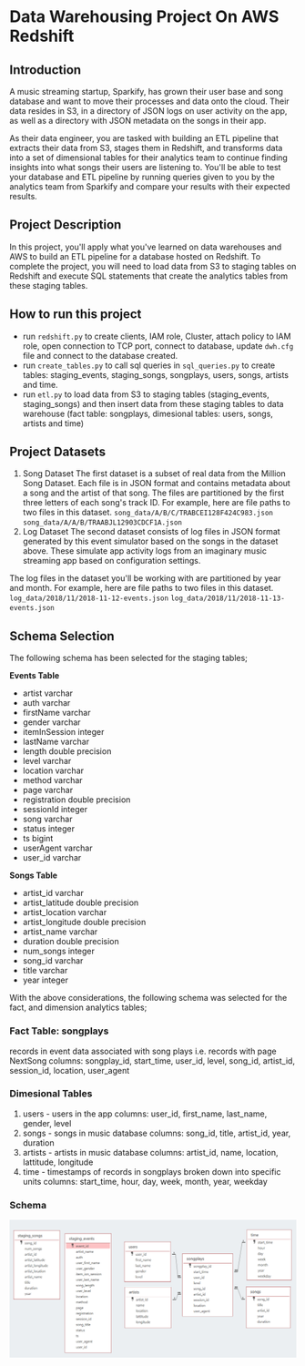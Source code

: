 # Data Warehousing Project On AWS Redshift

## Introduction

A music streaming startup, Sparkify, has grown their user base and song database and want to move their processes and data onto the cloud. Their data resides in S3, in a directory of JSON logs on user activity on the app, as well as a directory with JSON metadata on the songs in their app.

As their data engineer, you are tasked with building an ETL pipeline that extracts their data from S3, stages them in Redshift, and transforms data into a set of dimensional tables for their analytics team to continue finding insights into what songs their users are listening to. You'll be able to test your database and ETL pipeline by running queries given to you by the analytics team from Sparkify and compare your results with their expected results.

## Project Description

In this project, you'll apply what you've learned on data warehouses and AWS to build an ETL pipeline for a database hosted on Redshift. To complete the project, you will need to load data from S3 to staging tables on Redshift and execute SQL statements that create the analytics tables from these staging tables.

## How to run this project

- run `redshift.py` to create clients, IAM role, Cluster, attach policy to IAM role, open connection to TCP port, connect to database, update `dwh.cfg` file and connect to the database created.
- run `create_tables.py` to call sql queries in `sql_queries.py` to create tables: staging_events, staging_songs, songplays, users, songs, artists and time.
- run `etl.py` to load data from S3 to staging tables (staging_events, staging_songs) and then insert data from these staging tables to data warehouse (fact table: songplays, dimesional tables: users, songs, artists and time)


## Project Datasets
1. Song Dataset
The first dataset is a subset of real data from the Million Song Dataset. Each file is in JSON format and contains metadata about a song and the artist of that song. The files are partitioned by the first three letters of each song's track ID. For example, here are file paths to two files in this dataset.
    `song_data/A/B/C/TRABCEI128F424C983.json`
    `song_data/A/A/B/TRAABJL12903CDCF1A.json`
2. Log Dataset
The second dataset consists of log files in JSON format generated by this event simulator based on the songs in the dataset above. These simulate app activity logs from an imaginary music streaming app based on configuration settings.

The log files in the dataset you'll be working with are partitioned by year and month. For example, here are file paths to two files in this dataset.
    `log_data/2018/11/2018-11-12-events.json`
    `log_data/2018/11/2018-11-13-events.json`


## Schema Selection

The following schema has been selected for the staging tables;

**Events Table**

* artist varchar
* auth varchar
* firstName varchar 
* gender varchar 
* itemInSession integer
* lastName varchar 
* length double precision
* level varchar
* location varchar 
* method varchar
* page varchar 
* registration double precision
* sessionId integer
* song varchar
* status integer
* ts bigint
* userAgent varchar
* user_id varchar

**Songs Table**

* artist_id varchar
* artist_latitude double precision
* artist_location varchar 
* artist_longitude double precision
* artist_name varchar 
* duration double precision
* num_songs integer
* song_id varchar 
* title varchar 
* year integer

With the above considerations, the following schema was selected for the fact, and dimension analytics tables;

### Fact Table: songplays 
records in event data associated with song plays i.e. records with page NextSong
columns: songplay_id, start_time, user_id, level, song_id, artist_id, session_id, location, user_agent

### Dimesional Tables
1. users - users in the app
columns: user_id, first_name, last_name, gender, level
2. songs - songs in music database
columns: song_id, title, artist_id, year, duration
3. artists - artists in music database
columns: artist_id, name, location, lattitude, longitude
4. time - timestamps of records in songplays broken down into specific units
columns: start_time, hour, day, week, month, year, weekday

### Schema
![schema data model](https://github.com/thuchh/Data-warehouse-on-Redshift/blob/main/schema.png)
